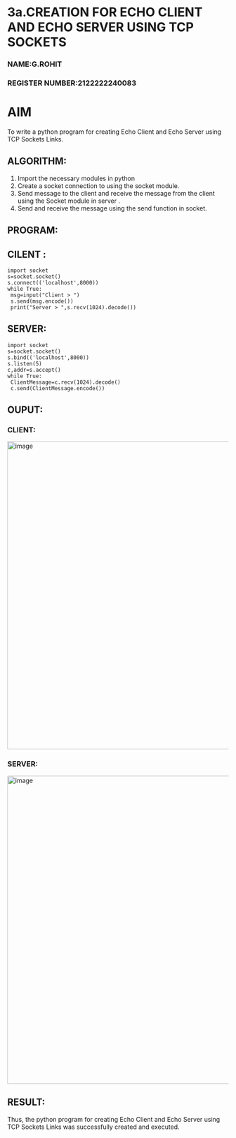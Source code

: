 # 3a.CREATION FOR ECHO CLIENT AND ECHO SERVER USING TCP SOCKETS
### NAME:G.ROHIT
### REGISTER NUMBER:2122222240083
# AIM
To write a python program for creating Echo Client and Echo Server using TCP
Sockets Links.
## ALGORITHM:
1. Import the necessary modules in python
2. Create a socket connection to using the socket module.
3. Send message to the client and receive the message from the client using the Socket module in
 server .
4. Send and receive the message using the send function in socket.
## PROGRAM:
## CILENT :
```
import socket
s=socket.socket()
s.connect(('localhost',8000))
while True:
 msg=input("Client > ")
 s.send(msg.encode())
 print("Server > ",s.recv(1024).decode())

```
## SERVER:
```
import socket
s=socket.socket()
s.bind(('localhost',8000))
s.listen(5)
c,addr=s.accept()
while True:
 ClientMessage=c.recv(1024).decode()
 c.send(ClientMessage.encode())

```
## OUPUT:
### CLIENT:

<img width="700" alt="image" src="https://github.com/rohitgunasekaran/3a.Sockets_Creation_for_Echo_Client_and_Echo_Server/assets/119404546/4d1d0b3c-f257-4c6a-b1c4-079eb0c6ba08">

### SERVER:

<img width="700" alt="image" src="https://github.com/rohitgunasekaran/3a.Sockets_Creation_for_Echo_Client_and_Echo_Server/assets/119404546/66df9fca-f2e6-47f2-8387-f49da73cebce">

## RESULT:
Thus, the python program for creating Echo Client and Echo Server using TCP Sockets Links 
was successfully created and executed.
